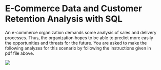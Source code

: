 # E-Commerce Data and Customer Retention Analysis with SQL

An e-commerce organization demands some analysis of sales and delivery processes. Thus, the organization hopes to be able to predict more easily the opportunities and threats for the future. You are asked to make the following analyzes for this scenario by following the instructions given in pdf file above.

<img src='E-Commerce_ERD_Diagram.PNG'> 